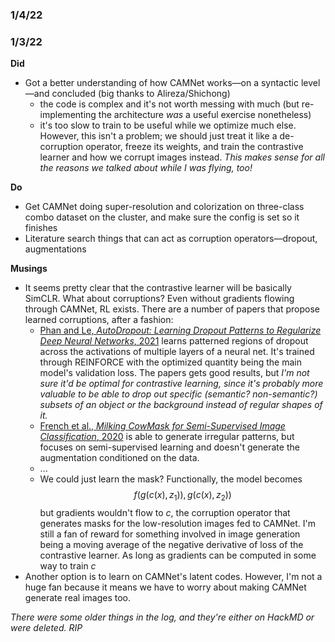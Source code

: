 
### 1/4/22

### 1/3/22
**Did**
  - Got a better understanding of how CAMNet works—on a syntactic level—and concluded (big thanks to Alireza/Shichong)
    - the code is complex and it's not worth messing with much (but re-implementing the architecture _was_ a useful exercise nonetheless)
    - it's too slow to train to be useful while we optimize much else. However, this isn't a problem; we should just treat it like a de-corruption operator, freeze its weights, and train the contrastive learner and how we corrupt images instead. _This makes sense for all the reasons we talked about while I was flying, too!_

**Do**
  - Get CAMNet doing super-resolution and colorization on three-class combo dataset on the cluster, and make sure the config is set so it finishes
  - Literature search things that can act as corruption operators—dropout, augmentations
 
 **Musings**
 - It seems pretty clear that the contrastive learner will be basically SimCLR. What about corruptions? Even without gradients flowing through CAMNet, RL exists. There are a number of papers that propose learned corruptions, after a fashion:
    - [Phan and Le, _AutoDropout: Learning Dropout Patterns to Regularize Deep Neural Networks_, 2021](https://arxiv.org/pdf/2101.01761.pdf) learns patterned regions of dropout across the activations of multiple layers of a neural net. It's trained through REINFORCE with the optimized quantity being the main model's validation loss. The papers gets good results, but _I'm not sure it'd be optimal for contrastive learning, since it's probably more valuable to be able to drop out specific (semantic? non-semantic?) subsets of an object or the background instead of regular shapes of it._
    - [French et al., _Milking CowMask for Semi-Supervised Image Classification_, 2020](https://arxiv.org/pdf/2003.12022.pdf) is able to generate irregular patterns, but focuses on semi-supervised learning and doesn't generate the augmentation conditioned on the data.
    - ...
    - We could just learn the mask? Functionally, the model becomes
        $$
            f(g(c(x), z_1)), g(c(x), z_2))
        $$
     but gradients wouldn't flow to $c$, the corruption operator that generates masks for the low-resolution images fed to CAMNet. I'm still a fan of reward for something involved in image generation being a moving average of the negative derivative of loss of the contrastive learner. As long as gradients can be computed in some way to train $c$
 - Another option is to learn on CAMNet's latent codes. However, I'm not a huge fan because it means we have to worry about making CAMNet generate real images too.

_There were some older things in the log, and they're either on HackMD or were deleted. RIP_
